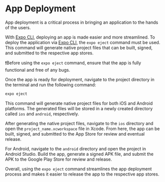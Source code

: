 # App Deployment

App deployment is a critical process in bringing an application to the hands of the users.

With [Expo CLI](https://expo.dev/tools#cli), deploying an app is made easier and more streamlined. To deploy the application via [Expo CLI](https://expo.dev/tools#cli), the `expo eject` command must be used.<br>
This command will generate native project files that can be built, signed, and submitted to the respective app stores.

❗Before using the `expo eject` command, ensure that the app is fully functional and free of any bugs.

Once the app is ready for deployment, navigate to the project directory in the terminal and run the following command:

```bash
expo eject
```

This command will generate native project files for both iOS and Android platforms. The generated files will be stored in a newly created directory called `ios` and `android`, respectively.

After generating the native project files, navigate to the `ios` directory and open the `project_name.xcworkspace` file in Xcode. From here, the app can be built, signed, and submitted to the App Store for review and eventual release.

For Android, navigate to the `android` directory and open the project in Android Studio. Build the app, generate a signed APK file, and submit the APK to the Google Play Store for review and release.

Overall, using the `expo eject` command streamlines the app deployment process and makes it easier to release the app to the respective app stores.